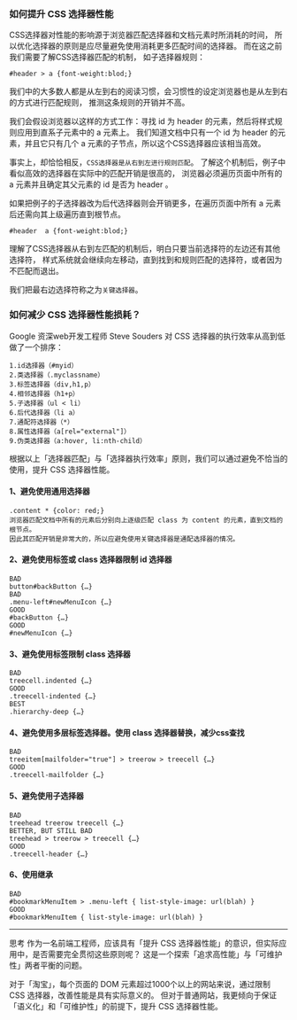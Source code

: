 ### 如何提升 CSS 选择器性能

CSS选择器对性能的影响源于浏览器匹配选择器和文档元素时所消耗的时间，
所以优化选择器的原则是应尽量避免使用消耗更多匹配时间的选择器。
而在这之前我们需要了解CSS选择器匹配的机制， 如子选择器规则：

`#header > a {font-weight:blod;}`

我们中的大多数人都是从左到右的阅读习惯，会习惯性的设定浏览器也是从左到右的方式进行匹配规则，
推测这条规则的开销并不高。

我们会假设浏览器以这样的方式工作：寻找 id 为 header 的元素，然后将样式规则应用到直系子元素中的 a 元素上。
我们知道文档中只有一个 id 为 header 的元素，并且它只有几个 a 元素的子节点，所以这个CSS选择器应该相当高效。

事实上，却恰恰相反，`CSS选择器是从右到左进行规则匹配`。
了解这个机制后，例子中看似高效的选择器在实际中的匹配开销是很高的，
浏览器必须遍历页面中所有的 a 元素并且确定其父元素的 id 是否为 header 。

如果把例子的子选择器改为后代选择器则会开销更多，在遍历页面中所有 a 元素后还需向其上级遍历直到根节点。

`#header  a {font-weight:blod;}`

理解了CSS选择器从右到左匹配的机制后，明白只要当前选择符的左边还有其他选择符，
样式系统就会继续向左移动，直到找到和规则匹配的选择符，或者因为不匹配而退出。

我们把最右边选择符称之为`关键选择器`。

### 如何减少 CSS 选择器性能损耗？
Google 资深web开发工程师 Steve Souders 对 CSS 选择器的执行效率从高到低做了一个排序：
```
1.id选择器（#myid）
2.类选择器（.myclassname）
3.标签选择器（div,h1,p）
4.相邻选择器（h1+p）
5.子选择器（ul < li）
6.后代选择器（li a）
7.通配符选择器（*）
8.属性选择器（a[rel="external"]）
9.伪类选择器（a:hover, li:nth-child）
```

根据以上「选择器匹配」与「选择器执行效率」原则，我们可以通过避免不恰当的使用，提升 CSS 选择器性能。

#### 1、避免使用通用选择器
```
.content * {color: red;}
浏览器匹配文档中所有的元素后分别向上逐级匹配 class 为 content 的元素，直到文档的根节点。
因此其匹配开销是非常大的，所以应避免使用关键选择器是通配选择器的情况。
```

#### 2、避免使用标签或 class 选择器限制 id 选择器
```
BAD
button#backButton {…}
BAD
.menu-left#newMenuIcon {…}
GOOD
#backButton {…}
GOOD
#newMenuIcon {…}
```

#### 3、避免使用标签限制 class 选择器
```
BAD
treecell.indented {…}
GOOD
.treecell-indented {…}
BEST
.hierarchy-deep {…}
```

#### 4、避免使用多层标签选择器。使用 class 选择器替换，减少css查找
```
BAD
treeitem[mailfolder="true"] > treerow > treecell {…}
GOOD
.treecell-mailfolder {…}
```

#### 5、避免使用子选择器
```
BAD
treehead treerow treecell {…}
BETTER, BUT STILL BAD 
treehead > treerow > treecell {…}
GOOD
.treecell-header {…}
```

#### 6、使用继承
```
BAD 
#bookmarkMenuItem > .menu-left { list-style-image: url(blah) }
GOOD
#bookmarkMenuItem { list-style-image: url(blah) }
```

---

思考
作为一名前端工程师，应该具有「提升 CSS 选择器性能」的意识，但实际应用中，是否需要完全贯彻这些原则呢？
这是一个探索「追求高性能」与「可维护性」两者平衡的问题。

对于「淘宝」，每个页面的 DOM 元素超过1000个以上的网站来说，通过限制 CSS 选择器，改善性能是具有实际意义的。
但对于普通网站，我更倾向于保证「语义化」和「可维护性」的前提下，提升 CSS 选择器性能。